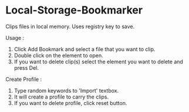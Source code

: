 # Local-Storage-Bookmarker
Clips files in local memory. Uses registry key to save.


Usage :
1. Click Add Bookmark and select a file that you want to clip.
2. Double click on the element to open.
3. If you want to delete clip(s) select the element you want to delete and press Del.


Create Profile :
1. Type random keywords to 'Import' textbox.
2. It will create a profile to carry the clips.
3. If you want to delete profile, click reset button.
